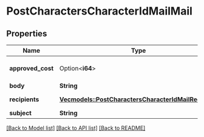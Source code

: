 # PostCharactersCharacterIdMailMail

## Properties

Name | Type | Description | Notes
------------ | ------------- | ------------- | -------------
**approved_cost** | Option<**i64**> | approved_cost integer | [optional][default to 0]
**body** | **String** | body string | 
**recipients** | [**Vec<models::PostCharactersCharacterIdMailRecipient>**](post_characters_character_id_mail_recipient.md) | recipients array | 
**subject** | **String** | subject string | 

[[Back to Model list]](../README.md#documentation-for-models) [[Back to API list]](../README.md#documentation-for-api-endpoints) [[Back to README]](../README.md)


